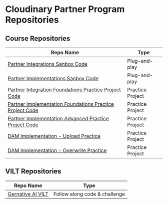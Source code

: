 # Cloudinary Partner Program Repositories

## Course Repositories

| Repo Name | Type |
| --------- | ---- |
| [Partner Integrations Sanbox Code](https://github.com/Cloudinary-Partner-Enablement/integrations-code-sanbox) | Plug-and-play |
| [Partner Implementations Sanbox Code](https://github.com/Cloudinary-Partner-Enablement/implementations-code-sandbox) | Plug-and-play |
| [Partner Integration Foundations Practice Project Code](https://github.com/Cloudinary-Partner-Enablement/integration-foundations-practice-project) | Practice Project |
| [Partner Implementation Foundations Practice Project Code](https://github.com/Cloudinary-Partner-Enablement/implementation-foundations-practice-project) | Practice Project |
| [Partner Implementation Advanced Practice Project Code](https://github.com/Cloudinary-Partner-Enablement/implementation-advanced-practice-project) | Practice Project |
| [DAM Implementation - Upload Practice](https://github.com/Cloudinary-Partner-Enablement/DAM-implementation-upload) | Practice Project |
| [DAM Implementation - Overwrite Practice](https://github.com/Cloudinary-Partner-Enablement/DAM-implementation-overwrite) | Practice Project |

## VILT Repositories

| Repo Name | Type |
| --------- | ---- |
| [Gernative AI VILT](https://github.com/Cloudinary-Partner-Enablement/gen-ai-vilt) | Follow along code & challenge |

